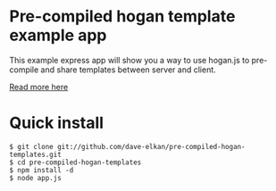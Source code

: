 
# Pre-compiled hogan template example app
      
  This example express app will show you a way to use hogan.js to pre-compile and share templates between server and client.

  [Read more here](http://www.edave.net/2012/02/25/sharing-pre-compiled-templates-between-server-and-client-with-hogan-js)

# Quick install
	$ git clone git://github.com/dave-elkan/pre-compiled-hogan-templates.git
	$ cd pre-compiled-hogan-templates
	$ npm install -d
    $ node app.js
